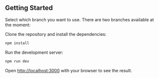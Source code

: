 

## Getting Started

Select which branch you want to use. There are two branches available at the moment:

Clone the repository and install the dependencies:

```bash
npm install
```

Run the development server:

```bash
npm run dev
```

Open [http://localhost:3000](http://localhost:3000) with your browser to see the result.

